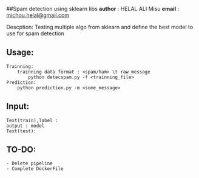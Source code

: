 ##Spam detection using sklearn libs
__author__ : HELAL ALI Misu 
__email__  : michou.helal@gmail.com

Descption:
	Testing multiple algo from sklearn and define the best model to use for spam detection

Usage:
-----
	Trainning:
		trainning data format : <spam/ham> \t raw message
			python detecspam.py -f <trainning_file>
	Prediction:
		python prediction.py -m <some_message>


	
Input:
-----
	Text(train),label : 
	output : model
	Text(test):

TO-DO:
----- 
	- Delete pipeline 
	- Complete DockerFile
